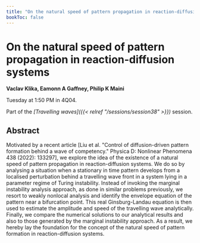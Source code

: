 ```yaml
---
title: "On the natural speed of pattern propagation in reaction-diffusion systems"
bookToc: false
---
```


# On the natural speed of pattern propagation in reaction-diffusion systems

**Vaclav Klika, Eamonn A Gaffney, Philip K Maini**

Tuesday at 1:50 PM in 4Q04.

Part of the *[Travelling waves]({{< relref "/sessions/session38" >}})* session.

## Abstract

Motivated by a recent article [Liu et al. "Control of diffusion-driven pattern formation behind a wave of competency." Physica D: Nonlinear Phenomena 438 (2022): 133297], we explore the idea of the existence of a natural speed of pattern propagation in reaction-diffusion systems.
We do so by analysing a situation when a stationary in time pattern develops from a localised perturbation behind a travelling wave front in a system lying in a parameter regime of Turing instability.
Instead of invoking the marginal instability analysis approach, as done in similar problems previously, we resort to weakly nonlocal analysis and identify the envelope equation of the pattern near a bifurcation point. This real Ginsburg-Landau equation is then used to estimate the amplitude and speed of the travelling wave analytically. Finally, we compare the numerical solutions to our analytical results and also to those generated by the marginal instability approach. As a result, we hereby lay the foundation for the concept of the natural speed of pattern formation in reaction-diffusion systems.


